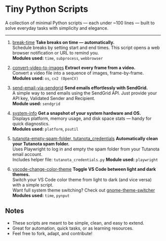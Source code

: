 # Tiny Python Scripts

A collection of minimal Python scripts — each under ~100 lines — built to solve everyday tasks with simplicity and elegance.
___

1. [break-time](https://github.com/anargis/tiny-python-scripts/blob/main/break-time.py)
**Take breaks on time — automatically.**  
Schedule breaks by setting start and end times. This script opens a web browser notification or URL to remind you.  
**Modules used:** `time`, `subprocess`, `webbrowser`

2. [convert-video-to-images](https://github.com/anargis/tiny-python-scripts/blob/main/convert-video-to-images.py)
**Extract every frame from a video.**  
Convert a video file into a sequence of images, frame-by-frame.
**Modules used:** `os`, `cv2 (OpenCV)`

3. [send-email-via-sendgrid](https://github.com/anargis/tiny-python-scripts/blob/main/send-email-via-sendgrid.py)
**Send emails effortlessly with SendGrid.**  
A simple way to send emails using the SendGrid API. Just provide your API key, Validated Sender and Recipient.  
**Module used:** `sendgrid`

4. [system-info](https://github.com/anargis/tiny-python-scripts/blob/main/system-info.py)
**Get a snapshot of your system hardware and OS.**  
Displays platform, memory usage, and disk space stats — handy for quick diagnostics.  
**Modules used:** `platform`, `psutil`

5. [tutanota-empty-spam-folder, tutanota_credentials](https://github.com/anargis/tiny-python-scripts/blob/main/tutanota-empty-spam-folder.py)
**Automatically clean your Tutanota spam folder.**  
Uses Playwright to log in and empty the spam folder from your Tutanota email account.  
Includes helper file: `tutanota_credentials.py` 
**Module used:** `playwright`

6. [vscode-change-color-theme](https://github.com/anargis/tiny-python-scripts/blob/main/vscode-change-color-theme.py)
**Toggle VS Code between light and dark themes.**  
Switch your VS Code color theme from light to dark (and vice versa) with a simple script.  
Want full system theme switching? Check out [gnome-theme-switcher](https://github.com/anargis/gnome-theme-switcher)  
**Modules used:** `time`, `pynput`

## Notes

- These scripts are meant to be simple, clean, and easy to extend.
- Great for automation, quick tasks, or as learning resources.
- Feel free to fork, adapt, and contribute!
